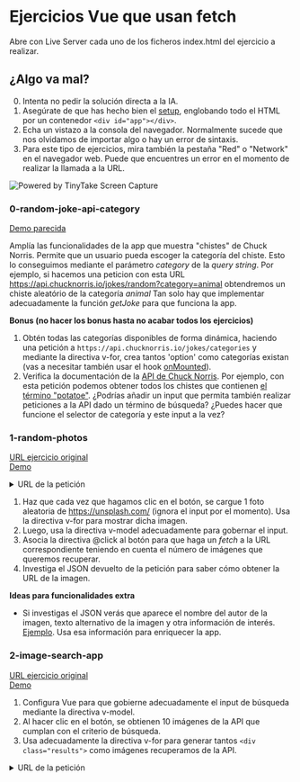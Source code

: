 # Ejercicios Vue que usan fetch

Abre con Live Server cada uno de los ficheros index.html del ejercicio a realizar.

## ¿Algo va mal?

0. Intenta no pedir la solución directa a la IA.
1. Asegúrate de que has hecho bien el [setup](https://vuejs.org/guide/quick-start.html#using-the-global-build), englobando todo el HTML por un contenedor `<div id="app"></div>`.
2. Echa un vistazo a la consola del navegador. Normalmente sucede que nos olvidamos de importar algo o hay un error de sintaxis.
3. Para este tipo de ejercicios, mira también la pestaña "Red" o "Network" en el navegador web. Puede que encuentres un error en el momento de realizar la llamada a la URL.

<img src="https://oscarm.tinytake.com/media/17910d3?filename=1753086794204_TinyTake21-07-2025-10-33-00_638886835924646084.png&sub_type=thumbnail_preview&type=attachment&width=615&height=486" title="Powered by TinyTake Screen Capture"/>

### 0-random-joke-api-category

[Demo parecida](https://omiras.github.io/random-joke-api-project/)

Amplía las funcionalidades de la app que muestra "chistes" de Chuck Norris. 
Permite que un usuario pueda escoger la categoría del chiste. Esto lo conseguimos mediante el parámetro _category_ de la _query string_.
Por ejemplo, si hacemos una peticion con esta URL https://api.chucknorris.io/jokes/random?category=animal obtendremos un chiste aleatório de la categoría _animal_ 
Tan solo hay que implementar adecuadamente la función _getJoke_ para que funciona la app.

**Bonus (no hacer los bonus hasta no acabar todos los ejercicios)**

1. Obtén todas las categorías disponibles de forma dinámica, haciendo una petición a `https://api.chucknorris.io/jokes/categories` y mediante la directiva v-for, crea tantos 'option' como categorías existan (vas a necesitar también usar el hook [onMounted](https://vuejs.org/api/composition-api-lifecycle#onmounted)).
2. Verifica la documentación de la [API de Chuck Norris](https://api.chucknorris.io/). Por ejemplo, con esta petición podemos obtener todos los chistes que contienen [el término "potatoe"](https://api.chucknorris.io/jokes/search?query=potatoe). ¿Podrías añadir un input que permita también realizar peticiones a la API dado un término de búsqueda? ¿Puedes hacer que funcione el selector de categoría y este input a la vez?

### 1-random-photos

[URL ejercicio original](https://www.100jsprojects.com/project/photo-gallery)  
[Demo](https://demo.100jsprojects.com/photo-gallery)  

<details>
  <summary>URL de la petición</summary>
  <p>La URL que tenéis que usar es `https://api.unsplash.com/photos?per_page=1&client_id=aMKCCPd9KAQml9r1-a8DuvO6La76rT2Gg54XhDmtiz4`. En el parámetro _per_page_ se indica cuántas fotografías quieres recuperar. Esta API necesita de registro para obtener un *client_id*. Se pide usar la API con moderación ya que está registrada a mi nombre.</p>
</details>

1. Haz que cada vez que hagamos clic en el botón, se cargue 1 foto aleatoria de https://unsplash.com/ (ignora el input por el momento). Usa la directiva v-for para mostrar dicha imagen.
2. Luego, usa la directiva v-model adecuadamente para gobernar el input.
3. Asocia la directiva @click al botón para que haga un _fetch_ a la URL correspondiente teniendo en cuenta el número de imágenes que queremos recuperar.
3. Investiga el JSON devuelto de la petición para saber cómo obtener la URL de la imagen.

**Ideas para funcionalidades extra**

- Si investigas el JSON verás que aparece el nombre del autor de la imagen, texto alternativo de la imagen y otra información de interés. [Ejemplo](https://api.unsplash.com/photos?per_page=1&client_id=aMKCCPd9KAQml9r1-a8DuvO6La76rT2Gg54XhDmtiz4). Usa esa información para enriquecer la app.

### 2-image-search-app

[URL ejercicio original](https://www.100jsprojects.com/project/photo-gallery)  
[Demo](https://demo.100jsprojects.com/photo-gallery)  

1. Configura Vue para que gobierne adecuadamente el input de búsqueda mediante la directiva v-model.
2. Al hacer clic en el botón, se obtienen 10 imágenes de la API que cumplan con el criterio de búsqueda.
3. Usa adecuadamente la directiva v-for para generar tantos `<div class="results">` como imágenes recuperamos de la API.

<details>
  <summary>URL de la petición</summary>
  <p>La URL que tenéis que usar es `https://api.unsplash.com/search/photos?page=1&query=dog&client_id=aMKCCPd9KAQml9r1-a8DuvO6La76rT2Gg54XhDmtiz4`.
  En el parámetro _query_ se indica el término de búsqueda. En el ejemplo anterior, queremos obtener imágenes de la API que contengan la palabra "dog". Esta API necesita de registro para obtener un *client_id*. Se pide usar la API con moderación ya que está registrada a mi nombre.</p>
</details>



